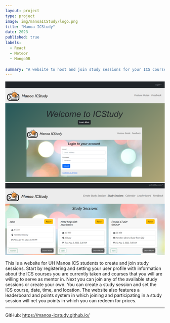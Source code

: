 ```yaml
---
layout: project
type: project
image: img/manoaICStudy/logo.png
title: "Manoa ICStudy"
date: 2023
published: true
labels:
  - React
  - Meteor
  - MongoDB

summary: "A website to host and join study sessions for your ICS courses."
---
```

<div class="row">
  <div class="col">
    <img class="img-fluid" src="../img/manoaICStudy/LandingPage.png">
    <img class="img-fluid" src="../img/manoaICStudy/StudySessions.png">
  </div>
</div>

This is a website for UH Manoa ICS students to create and join study sessions. Start by registering and setting your user profile with information about the ICS courses you are currently taken and courses that you will are willing to serve as mentor in. Next you can join any of the available study sessions or create your own. You can create a study session and set the ICS course, date, time, and location. The website also features a leaderboard and points system in which joining and participating in a study session will net you points in which you can redeem for prices. 

<hr>

GitHub: <a href="https://manoa-icstudy.github.io/">https://manoa-icstudy.github.io/</a><br>
